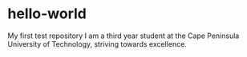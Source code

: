 # hello-world
My first test repository
I am a third year student at the Cape Peninsula University of Technology, striving towards excellence.
